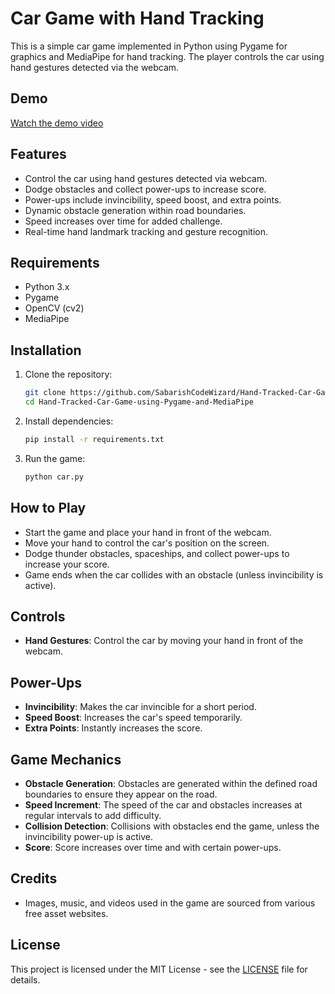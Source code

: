 

# Car Game with Hand Tracking

This is a simple car game implemented in Python using Pygame for graphics and MediaPipe for hand tracking. The player controls the car using hand gestures detected via the webcam.

## Demo

[Watch the demo video](https://drive.google.com/file/d/11wqow5xMREfjLlpZASJc6ggIHk6-SsAZ/view?usp=sharing)

## Features

- Control the car using hand gestures detected via webcam.
- Dodge obstacles and collect power-ups to increase score.
- Power-ups include invincibility, speed boost, and extra points.
- Dynamic obstacle generation within road boundaries.
- Speed increases over time for added challenge.
- Real-time hand landmark tracking and gesture recognition.

## Requirements

- Python 3.x
- Pygame
- OpenCV (cv2)
- MediaPipe

## Installation

1. Clone the repository:

   ```bash
   git clone https://github.com/SabarishCodeWizard/Hand-Tracked-Car-Game-using-Pygame-and-MediaPipe.git
   cd Hand-Tracked-Car-Game-using-Pygame-and-MediaPipe
   ```

2. Install dependencies:

   ```bash
   pip install -r requirements.txt
   ```

3. Run the game:

   ```bash
   python car.py
   ```

## How to Play

- Start the game and place your hand in front of the webcam.
- Move your hand to control the car's position on the screen.
- Dodge thunder obstacles, spaceships, and collect power-ups to increase your score.
- Game ends when the car collides with an obstacle (unless invincibility is active).

## Controls

- **Hand Gestures**: Control the car by moving your hand in front of the webcam.

## Power-Ups

- **Invincibility**: Makes the car invincible for a short period.
- **Speed Boost**: Increases the car's speed temporarily.
- **Extra Points**: Instantly increases the score.

## Game Mechanics

- **Obstacle Generation**: Obstacles are generated within the defined road boundaries to ensure they appear on the road.
- **Speed Increment**: The speed of the car and obstacles increases at regular intervals to add difficulty.
- **Collision Detection**: Collisions with obstacles end the game, unless the invincibility power-up is active.
- **Score**: Score increases over time and with certain power-ups.

## Credits

- Images, music, and videos used in the game are sourced from various free asset websites.

## License

This project is licensed under the MIT License - see the [LICENSE](LICENSE) file for details.
